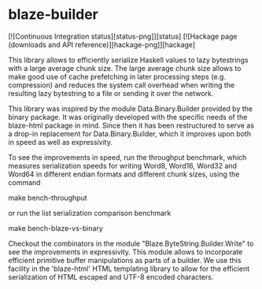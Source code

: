 blaze-builder
=============

[![Continuous Integration status][status-png]][status]
[![Hackage page (downloads and API reference)][hackage-png]][hackage]

This library allows to efficiently serialize Haskell values to lazy bytestrings
with a large average chunk size. The large average chunk size allows to make
good use of cache prefetching in later processing steps (e.g. compression) and
reduces the system call overhead when writing the resulting lazy bytestring to a
file or sending it over the network.

This library was inspired by the module Data.Binary.Builder provided by the
binary package. It was originally developed with the specific needs of the
blaze-html package in mind. Since then it has been restructured to serve as a
drop-in replacement for Data.Binary.Builder, which it improves upon both in
speed as well as expressivity.

To see the improvements in speed, run the throughput benchmark, which measures
serialization speeds for writing Word8, Word16, Word32 and Word64 in different
endian formats and different chunk sizes, using the command

  make bench-throughput

or run the list serialization comparison benchmark

  make bench-blaze-vs-binary

Checkout the combinators in the module "Blaze.ByteString.Builder.Write" to see
the improvements in expressivity. This module allows to incorporate efficient
primitive buffer manipulations as parts of a builder. We use this facility
in the 'blaze-html' HTML templating library to allow for the efficient
serialization of HTML escaped and UTF-8 encoded characters.
